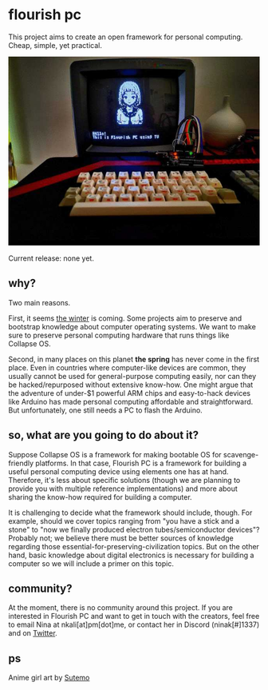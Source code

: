 # flourish pc

This project aims to create an open framework for personal computing. Cheap, simple, yet practical.

![(A picture of a home-made computer.)](https://github.com/ninakali/flourish-pc/blob/main/blobs/demo.jpg "Demo of the reference implementation")

Current release: none yet.

## why?

Two main reasons.

First, it seems [the winter](http://collapseos.org/why.html) is coming. Some projects aim to preserve and bootstrap knowledge about computer operating systems. We want to make sure to preserve personal computing hardware that runs things like Collapse OS.

Second, in many places on this planet __the spring__ has never come in the first place. Even in countries where computer-like devices are common, they usually cannot be used for general-purpose computing easily, nor can they be hacked/repurposed without extensive know-how. One might argue that the adventure of under-$1 powerful ARM chips and easy-to-hack devices like Arduino has made personal computing affordable and straightforward. But unfortunately, one still needs a PC to flash the Arduino.

## so, what are you going to do about it?

Suppose Collapse OS is a framework for making bootable OS for scavenge-friendly platforms. In that case, Flourish PC is a framework for building a useful personal computing device using elements one has at hand. Therefore, it's less about specific solutions (though we are planning to provide you with multiple reference implementations) and more about sharing the know-how required for building a computer.

It is challenging to decide what the framework should include, though. For example, should we cover topics ranging from "you have a stick and a stone" to "now we finally produced electron tubes/semiconductor devices"? Probably not; we believe there must be better sources of knowledge regarding those essential-for-preserving-civilization topics. But on the other hand, basic knowledge about digital electronics is necessary for building a computer so we will include a primer on this topic.


## community?
At the moment, there is no community around this project. If you are interested in Flourish PC and want to get in touch with the creators, feel free to email Nina at nkali[at]pm[dot]me, or contact her in Discord (ninak[#]1337) and on [Twitter](https://twitter.com/nina_kali_nina).

## ps
Anime girl art by [Sutemo](https://sutemo.itch.io/female-character)
